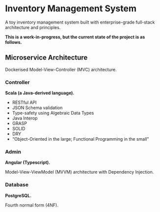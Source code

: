 # Inventory Management System

A toy inventory management system built with enterprise-grade full-stack architecture and principles.

**This is a work-in-progress, but the current state of the project is as follows.**

## Microservice Architecture

Dockerised Model-View-Controller (MVC) architecture.

### Controller

**Scala (a Java-derived language).**

* RESTful API
* JSON Schema validation
* Type-safety using Algebraic Data Types
* Java Interop
* GRASP
* SOLID
* DRY
* “Object-Oriented in the large; Functional Programming in the small”

### Admin

**Angular (Typescript).**

Model-View-ViewModel (MVVM) architecture with Dependency Injection.

### Database

**PostgreSQL.**

Fourth normal form (4NF).
